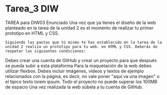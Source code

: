 # Tarea_3 DIW
TAREA para DIW03
Enunciado
     Una vez que ya tienes el diseño de la web planteado en la tarea de la unidad 2 es el momento de realizar tu primer prototipo en HTML y CSS. 

    Siguiendo las pautas que tú mismo te has establecido en la tarea de la unidad 2 realiza un prototipo para tu web. en HTML y CSS. Deberás de respetar las siguientes condiciones:

Debes crear una cuenta de GitHub y crear un proyecto para que después se pueda subir a esta plataforma
Para la maquetación de la web debes utilizar flexbox. 
Debes incluir imágenes, vídeos y textos de ejemplo relacionados con la página, es decir, no vale poner "aquí va una imagen" o el típico texto lorem ipsum.
Todo el proyecto no puede superar los 100MB de espacio
     Una vez realizada la web súbela a tu cuenta de GitHub. 
